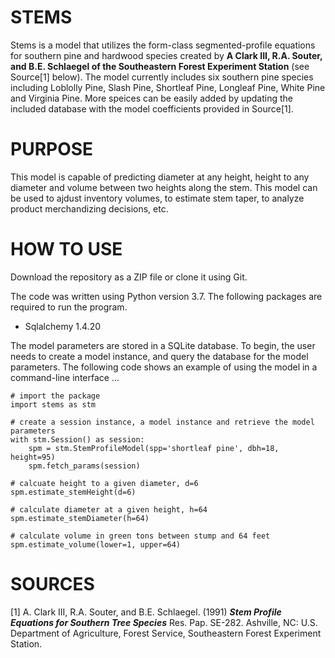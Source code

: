 # STEMS
Stems is a model that utilizes the form-class segmented-profile equations for southern
pine and hardwood species created by **A Clark III, R.A. Souter, and B.E. Schlaegel of
the Southeastern Forest Experiment Station** (see Source[1] below).  The model currently includes six
southern pine species including Loblolly Pine, Slash Pine, Shortleaf Pine, Longleaf Pine,
White Pine and Virginia Pine. More speices can be easily added by updating the included database
with the model coefficients provided in Source[1].

# PURPOSE
This model is capable of predicting diameter at any height, height to any diameter and volume
between two heights along the stem.  This model can be used to ajdust inventory volumes, to
estimate stem taper, to analyze product merchandizing decisions, etc.

# HOW TO USE
Download the repository as a ZIP file or clone it using Git.

The code was written using Python version 3.7.  The following packages are required to run the program.
* Sqlalchemy 1.4.20

The model parameters are stored in a SQLite database.  To begin, the user needs to create a model instance, and query the database for the model parameters.  The following code shows an example of using the model in a command-line interface ...

```
# import the package
import stems as stm

# create a session instance, a model instance and retrieve the model parameters
with stm.Session() as session:
    spm = stm.StemProfileModel(spp='shortleaf pine', dbh=18, height=95)
    spm.fetch_params(session)

# calcuate height to a given diameter, d=6
spm.estimate_stemHeight(d=6)

# calculate diameter at a given height, h=64
spm.estimate_stemDiameter(h=64)

# calculate volume in green tons between stump and 64 feet
spm.estimate_volume(lower=1, upper=64)
```

# SOURCES
[1] A. Clark III, R.A. Souter, and B.E. Schlaegel. (1991) ***Stem Profile Equations for Southern Tree Species*** Res. Pap. SE-282.  Ashville, NC: U.S. Department of Agriculture, Forest Service, Southeastern Forest Experiment Station.


